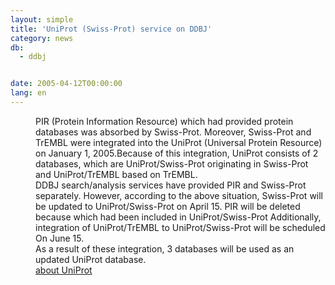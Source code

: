 ```yaml
---
layout: simple
title: 'UniProt (Swiss-Prot) service on DDBJ'
category: news
db:
  - ddbj


date: 2005-04-12T00:00:00
lang: en
---
```


<dd>PIR (Protein Information Resource) which had provided protein databases was absorbed by Swiss-Prot. Moreover, Swiss-Prot and TrEMBL were integrated into the UniProt (Universal Protein Resource) on January 1, 2005.Because of this integration, UniProt consists of 2 databases, which are UniProt/Swiss-Prot originating in Swiss-Prot and UniProt/TrEMBL based on TrEMBL.
<dd>DDBJ search/analysis services have provided PIR and Swiss-Prot separately. However, according to the above situation, Swiss-Prot will be updated to UniProt/Swiss-Prot on April 15. PIR will be deleted because which had been included in UniProt/Swiss-Prot Additionally, integration of UniProt/TrEMBL to UniProt/Swiss-Prot will be scheduled On June 15.
<dd>As a result of these integration, 3 databases will be used as an updated UniProt database.
<dd><a href="http://www.ebi.uniprot.org/" target="_blank">about UniProt</a></dd>
</dd>
</dd>
</dd>
